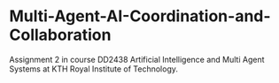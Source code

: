# Multi-Agent-AI-Coordination-and-Collaboration
Assignment 2 in course DD2438 Artificial Intelligence and Multi Agent Systems at KTH Royal Institute of Technology.
